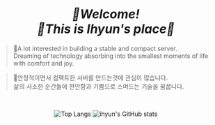 <div align="center"><h1><i>🌊Welcome!<br>🤍This is Ihyun's place🌹</i></h1></div>

>🌟A lot interested in building a stable and compact server.<br>
Dreaming of technology absorbing into the smallest moments of life with comfort and joy.

>🌟안정적이면서 컴팩트한 서버를 만드는것에 관심이 많습니다.<br>
삶의 사소한 순간들에 편안함과 기쁨으로 스며드는 기술을 꿈꿉니다.

<br>
  
  <div align="center">
 
  ![Top Langs](https://github-readme-stats-sigma-five.vercel.app/api/top-langs/?username=JadeBeck&layout=compact)
  ![ihyun's GitHub stats](https://github-readme-stats-sigma-five.vercel.app/api?username=JadeBeck&theme=buefy&show_icons=true)
  
  </div>
